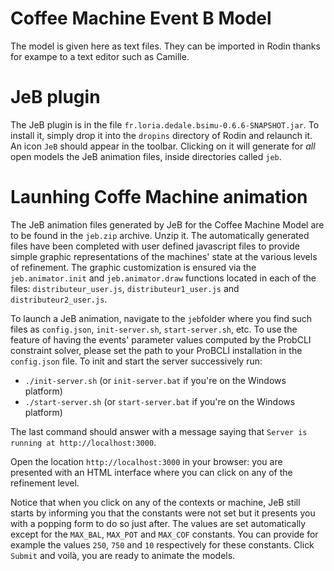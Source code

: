 # Coffee Machine Event B Model

The model is given here as text files. They can be imported in Rodin thanks for exampe to a text editor such as Camille.

# JeB plugin

The JeB plugin is in the file `fr.loria.dedale.bsimu-0.6.6-SNAPSHOT.jar`. To install it, simply drop it into the `dropins` directory of Rodin and relaunch it. An icon `JeB` should appear in the toolbar. Clicking on it will generate for *all* open models the JeB animation files, inside directories called `jeb`.

# Launhing Coffe Machine animation

The JeB animation files generated by JeB for the Coffee Machine Model are to be found in the `jeb.zip` archive. Unzip it. The automatically generated files have been completed with user defined javascript files to provide simple graphic representations of the machines' state at the various levels of refinement. The graphic customization is ensured via the `jeb.animator.init` and `jeb.animator.draw` functions located in each of the files: `distributeur_user.js`, `distributeur1_user.js` and `distributeur2_user.js`.  

To launch a JeB animation, navigate to the `jeb`folder where you find such files as `config.json`, `init-server.sh`, `start-server.sh`, etc. To use the feature of having the events' parameter values computed by the ProbCLI constraint solver, please set the path to your ProBCLI installation in the `config.json` file. To init and start the server successively run:

- `./init-server.sh` (or `init-server.bat` if you're on the Windows platform)
- `./start-server.sh` (or `start-server.bat` if you're on the Windows platform)

The last command should answer with a message saying that `Server is running at http://localhost:3000`.

Open the location `http://localhost:3000` in your browser: you are presented with an HTML interface where you can click on any of the refinement level.

Notice that when you click on any of the contexts or machine, JeB still starts by informing you that the constants were not set but it presents you with a popping form to do so just after. The values are set automatically except for the `MAX_BAL`, `MAX_POT` and `MAX_COF` constants. You can provide for example the values `250`, `750` and `10` respectively for these constants. Click `Submit` and voilà, you are ready to animate the models.

